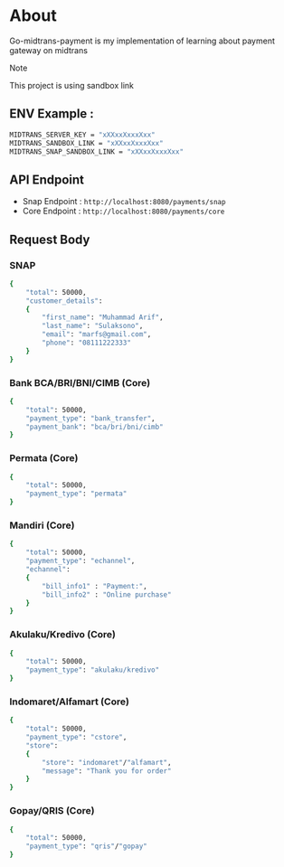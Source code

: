 # About
Go-midtrans-payment is my implementation of learning about payment gateway on midtrans
> [!NOTE]
> This project is using sandbox link

## ENV Example :
```sh
MIDTRANS_SERVER_KEY = "xXXxxXxxxXxx"
MIDTRANS_SANDBOX_LINK = "xXXxxXxxxXxx"
MIDTRANS_SNAP_SANDBOX_LINK = "xXXxxXxxxXxx"
```

## API Endpoint
- Snap Endpoint : ```http://localhost:8080/payments/snap```
- Core Endpoint : ```http://localhost:8080/payments/core```

## Request Body
### SNAP
```sh
{
    "total": 50000,
    "customer_details":
    {
        "first_name": "Muhammad Arif",
        "last_name": "Sulaksono",
        "email": "marfs@gmail.com",
        "phone": "08111222333"
    }
}
```

### Bank BCA/BRI/BNI/CIMB (Core)
```sh
{
    "total": 50000,
    "payment_type": "bank_transfer",
    "payment_bank": "bca/bri/bni/cimb"
}
```

### Permata (Core)
```sh
{
    "total": 50000,
    "payment_type": "permata"
}
```

### Mandiri (Core)
```sh
{
    "total": 50000,
    "payment_type": "echannel",
    "echannel":
    {
        "bill_info1" : "Payment:",
        "bill_info2" : "Online purchase"
    }
}
```

### Akulaku/Kredivo (Core)
```sh
{
    "total": 50000,
    "payment_type": "akulaku/kredivo"
}
```

### Indomaret/Alfamart (Core)
```sh
{
    "total": 50000,
    "payment_type": "cstore",
    "store":
    {
        "store": "indomaret"/"alfamart",
        "message": "Thank you for order"
    }
}
```

### Gopay/QRIS (Core)
```sh
{
    "total": 50000,
    "payment_type": "qris"/"gopay"
}
```